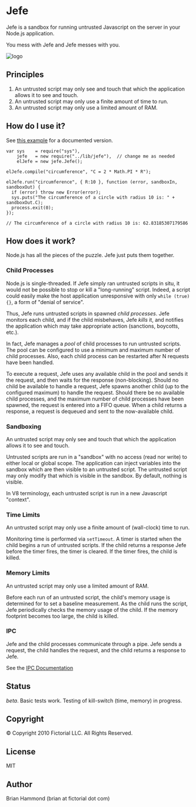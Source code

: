 # Jefe

Jefe is a sandbox for running untrusted Javascript on the server in your
Node.js application.

You mess with Jefe and Jefe messes with you.

![logo](http://github.com/fictorial/jefe/raw/master/assets/jefe.png)

## Principles

1. An untrusted script may only see and touch that which the application 
   allows it to see and touch.
2. An untrusted script may only use a finite amount of time to run.
3. An untrusted script may only use a limited amount of RAM.

## How do I use it?

See [this example](http://github.com/fictorial/jefe/blob/master/examples/circumference.js) for a documented version.

    var sys    = require("sys"),
        jefe   = new require("../lib/jefe"),  // change me as needed
        elJefe = new jefe.Jefe();
    
    elJefe.compile("circumference", "C = 2 * Math.PI * R");
    
    elJefe.run("circumference", { R:10 }, function (error, sandboxIn, sandboxOut) {
      if (error) throw new Error(error); 
      sys.puts("The circumference of a circle with radius 10 is: " + sandboxOut.C);
      process.exit(0);
    });

    // The circumference of a circle with radius 10 is: 62.83185307179586

## How does it work?

Node.js has all the pieces of the puzzle.  Jefe just puts them together.

### Child Processes

Node.js is single-threaded. If Jefe simply ran untrusted scripts in situ, it
would not be possible to stop or kill a "long-running" script.  Indeed,
a script could easily make the host application unresponsive with only `while
(true) {}`, a form of "denial of service".  

Thus, Jefe runs untrusted scripts in spawned *child processes*.  Jefe monitors
each child, and if the child misbehaves, Jefe *kills* it, and notifies the
application which may take appropriate action (sanctions, boycotts, etc.).

In fact, Jefe manages a *pool* of child processes to run untrusted scripts. The
pool can be configured to use a minimum and maximum number of child processes.
Also, each child process can be restarted after N requests have been handled.  

To execute a request, Jefe uses any available child in the pool and sends it
the request, and then waits for the response (non-blocking).  Should no child
be available to handle a request, Jefe spawns another child (up to the
configured maximum) to handle the request.  Should there be no available child
processes, and the maximum number of child processes have been spawned, the
request is entered into a FIFO queue.  When a child returns a response,
a request is dequeued and sent to the now-available child.

### Sandboxing

An untrusted script may only see and touch that which the application allows it
to see and touch.

Untrusted scripts are run in a "sandbox" with no access (read nor write) to
either local or global scope.  The application can inject variables into the
sandbox which are then visible to an untrusted script.  The untrusted script
may only modify that which is visible in the sandbox.  By default, nothing is
visible.

In V8 terminology, each untrusted script is run in a new Javascript "context".

### Time Limits

An untrusted script may only use a finite amount of (wall-clock) time to run.

Monitoring time is performed via `setTimeout`.  A timer is started when the
child begins a run of untrusted scripts.  If the child returns a response Jefe
before the timer fires, the timer is cleared.  If the timer fires, the child is
killed.

### Memory Limits

An untrusted script may only use a limited amount of RAM.

Before each run of an untrusted script, the child's memory usage is determined
for to set a baseline measurement.  As the child runs the script, Jefe
periodically checks the memory usage of the child.  If the memory footprint
becomes too large, the child is killed. 

### IPC 

Jefe and the child processes communicate through a pipe.  Jefe sends a request,
the child handles the request, and the child returns a response to Jefe.  

See the [IPC Documentation](http://github.com/fictorial/jefe/blob/master/doc/ipc.markdown)

## Status

*beta*. Basic tests work. Testing of kill-switch (time, memory) in progress.

## Copyright

© Copyright 2010 Fictorial LLC. All Rights Reserved.

## License

MIT

## Author

Brian Hammond (brian at fictorial dot com)

